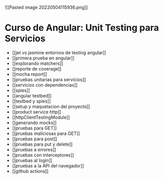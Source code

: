 ![[Pasted image 20220504115936.png]]
# Curso de Angular: Unit Testing para Servicios


* [[jet vs jasmine entornos de testing angular]]
* [[primera prueba en angular]]
* [[explorando matchers]]
* [[reporte de coverage]]
* [[mocha report]]
* [[pruebas unitarias para servicios]]
* [[servicios con dependencias]]
* [[spies]]
* [[angular testbed]]
* [[testbed y spies]]
* [[setup y maquetacion del proyecto]]
* [[product service http]]
* [[httpClientTestingModule]]
* [[generando mocks]]
* [[pruebas para GET]]
* [[pruebas maliciosas para GET]]
* [[pruebas para post]]
* [[pruebas para put y delete]]
* [[pruebas a errores]]
* [[pruebas con interceptores]]
* [[pruebas al login]]
* [[pruebas a la API del navegador]]
* [[github actions]]